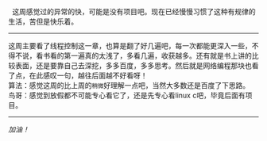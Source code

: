&#160;&#160;这周感觉过的异常的快，可能是没有项目吧。现在已经慢慢习惯了这种有规律的生活，苦但是快乐着。   
****
这周主要看了线程控制这一章，也算是翻了好几遍吧，每一次都能更深入一些，不得不说，看书看的第一遍真的太浅了，多看几遍，收获越多。还有就是书上讲的比较表面，还是要靠自己去深挖，多多百度，多多思考。然后就是网络编程那块也看了点，在此感叹一句，越往后面越不好看呀！   
算法：感觉这周的比上周的`稍微`好理解一点吧，当然大多数还是百度了下思路。   
鸟哥：感觉到放假都不可能专心看它了，还是先专心看linux c吧，毕竟后面有项目。
***

*加油！*
